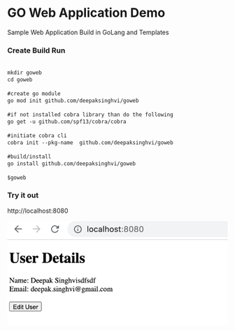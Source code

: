 # GO Web Application Demo
Sample Web Application Build in GoLang and Templates

### Create Build Run
```

mkdir goweb
cd goweb

#create go module
go mod init github.com/deepaksinghvi/goweb

#if not installed cobra library than do the following
go get -u github.com/spf13/cobra/cobra

#initiate cobra cli
cobra init --pkg-name  github.com/deepaksinghvi/goweb

#build/install
go install github.com/deepaksinghvi/goweb

$goweb
```

### Try it out
http://localhost:8080

![5](images/landingpage.png)



